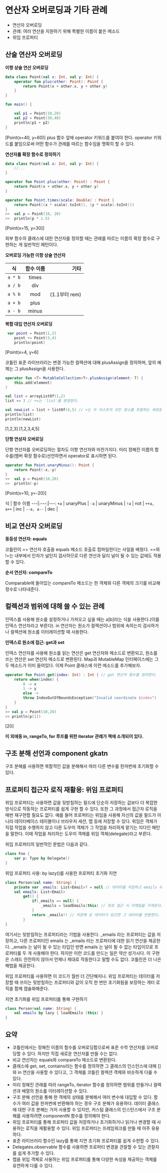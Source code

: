 # 연산자 오버로딩과 기타 관례

- 연산자 오버로딩
- 관례: 여러 연산을 지원하기 위해 특별한 이름이 붙은 메소드
- 위임 프로퍼티

## 산술 연산자 오버로딩

**이항 상술 연산 오버로딩**

```kotlin
data class Point(val x: Int, val y: Int) {
    operator fun plus(other: Point): Point {
        return Point(x + other.x, y + other.y)
    }
}

fun main() {

    val p1 = Point(10,20)
    val p2 = Point(30,40)
    println(p1 + p2)
}
```
[Point(x=40, y=60)]
plus 함수 앞에 operator 키워드를 붙여야 한다. operator 키워드를 붙임으로써 어떤 함수가 관례를 따르는 함수임을 명확히 할 수 있다.

**연산자를 확장 함수로 정의하기**

```kotlin
data class Point(val x: Int, val y: Int) {
    //...
}

operator fun Point.plus(other: Point) : Point {
    return Point(x + other.x, y + other.y)
}

operator fun Point.times(scale: Double) : Point {
    return Point((x * scale).toInt(), (y * scale).toInt())
}
>>  val p = Point(10, 20)
>>  println(p * 1.5)
```
[Point(x=15, y=30]]

외부 함수의 클래스에 대한 연산자를 정의할 때는 관례를 따르는 이름의 확장 함수로 구현하는 게 일반적인 패턴이다.

**오버로딩 가능한 이항 상술 연산자**

식 | 함수 이름 | 기타
---|:---:|---:
`a * b` | times |
`a / b` | div |
`a % b` | mod | (1.1부터 rem)
`a + b` | plus |
`a - b` | minus |

**복합 대입 연산자 오버로딩**

```kotlin
 var point = Point(1,2)
    point += Point(3,4)
    println(point)
```
[Point(x=4, y=6]

코틀린 표준 라이브러리는 변경 가능한 컬렉션에 대해 plusAssign을 정의하며, 앞의 예제는 그 plusAssign을 사용한다.

```kotlin
operator fun <T> MutableCollection<T>.plusAssign(element: T) {
    this.add(element)
)
```

```kotlin
val list = arrayListOf(1,2)
list += 3 // +=는 'list'를 변경한다.

val newList = list + listOf(4,5) // +는 두 리스트의 모든 원소를 포함하는 새로운 리스트를 반환한다.
println(list)
println(newList)
```
[1,2,3]
[1,2,3,4,5]

**단항 연상자 오버로딩**

단항 연산자를 오버로딩하는 절차도 이항 연산자와 마찬가지다. 미리 정해진 이름의 함수를(멤버 확장 함수로)선언하면서 operator로 표시하면 된다.

```kotlin
operator fun Point.unaryMinus(): Point {
    return Point(-x,-y)
}
>>  val p = Point(10,20)
>>  println(-p)
```
[Point(x=10, y=-20)]

식 | 함수 이름
---|:---:|---:
`+a` | unaryPlus |
`-a` | unaryMinus |
`!a` | not |
`++a, a++` | inc |
`--a, a--` | dec |

## 비교 연산자 오버로딩

**동등성 연산자: equals**

코틀린이 == 연산자 호출을 equals 메소드 호출로 컴파일한다는 사일을 배웠다. ==와 !=는 내부에서 인자가 널인지 검사하므로 다른 연산과 달리 널이 될 수 있는 값에도 적용할 수 있다.

**순서 연산자: compareTo**

Comparable에 들어있는 compareTo 메소드는 한 객체와 다른 객체의 크기를 비교해 정수로 나타내준다.

## 컬렉션과 범위에 대해 쓸 수 있는 관례

인덱스를 사용해 원소를 설정하거나 가져오고 싶을 때는 a[b]라는 식을 사용한다.(이를 인덱스 연산자라고 부른다). in 연산자는 원소가 컬렉션이나 범위에 속하는지 검사하거나 컬렉션에 원소를 이터레이션할 때 사용한다.

**인덱스로 원소에 접근: get과 set**

인덱스 연산자를 사용해 원소를 읽는 연산은 get 연산자와 메소드로 변환되고, 원소를 쓰는 연산은 set 연산자 메소드로 변환된다.
Map과 MutableMap 인터페이스에는 그 두 메소드가 이미 들어있다. 이제 Point 클래스에 이런 메소드를 추가해보자.

```kotlin
operator fun Point.get(index: Int) : Int { // get 연산자 함수를 정의한다.
    return when(index) {
        0 -> x
        1 -> y
        else ->
        throw IndexOutOfBoundsException("Invalid coordinate $index")
    }
}
>> val p = Point(10,20)
>> println(p[1])
```
[20]

**이 외에동 in, rangeTo, for 루프를 위한 iterator 관례가 책에 소개되어 있다.**

## 구조 분해 선언과 component gkatn

구조 분해를 사용하면 복합적인 값을 분해해서 여러 다른 변수를 한꺼번에 초기화할 수 있다.

## 프로퍼티 접근자 로직 재활용: 위임 프로퍼티

위임 프로퍼티는 사용하면 값을 뒷받침하는 필드에 단순히 저장하는 겂보다 더 복잡한 방식으로 작동하는 프로퍼티를 쉽게 구현 할 수 있다. 또한 그 과정에서 접근자 로직을 매번 재구현할 필요도 없다. 예를 들어 프로퍼티는 위임을 사용해 자신의 값을 필드가 아니라 데이터베이스 테이블이나 브라우저 세션, 맵 등에 저장할 수 있다.
위임은 객체가 직접 작업을 수행하지 않고 다른 도우미 객체가 그 작업을 처리하게 맡기는 지다인 패턴을 말한다. 이때 작업을 처리하는 도우미 객체를 위임 객체(delegate)라고 부른다.

위임 프로퍼티의 일반적인 문법은 다음과 같다.

```kotlin
class Foo {
    var p: Type by Delegate()
}
```

위임 프로퍼티 사용: by lazy()를 사용한 프로퍼티 초기화 지연

```kotlin
class Person(val name: String) {
    private var _emails: List<Email>? = null // 데이터를 저장하고 emails 에 위임, 객체 역활을 하는 _emails 프로퍼티
    val emails: List<Email>
        get() {
            if(_emails == null) {
                _emails = loadEmails(this) // 최초 접근 시 이메일을 가져온다.
            }
            return _emails!! // 저장해 둔 데이터가 있으면 그 데이터를 반환한다.
        }
}
```

여기서는 뒷받침하는 프로퍼티라는 기법을 사용한다. _emails 라는 프로퍼티는 값을 저장하고, 다른 프로퍼티인 emails 는 _emails 라는 프로퍼티에 대한 읽기 연산을 제공한다.
_emails 는 널이 될 수 있는 타입인 반면 emails 는 널이 될 수 없는 타입이므로 프로퍼티를 두 개 사용해야 한다. 하지만 이런 코드를 만드는 일은 약산 성가시다. 이 구현은 스레드 안전하지 않아서 언제나 제대로 작동한다고 말할 수도 없다. 코틀린은 더 나은 해법을 제공한다.

위임 프로퍼티를 사용하면 이 코드가 월씬 더 간단해지나. 위임 프로퍼티는 데이터를 저장할 때 쓰이는 뒷받침하는 프로퍼티와 값이 오직 한 번만 초기화됨을 보장하는 게터 로직을 함께 캡슐화해준다.

지연 초기화를 위임 프로퍼티를 통해 구현하기
```kotlin
class Person(val name: String) {
    val emails by lazy { loadEmails (this) }
}
```

## 요약

- 코틀린에서는 정해진 이름의 함수를 오버로딩함으로써 표준 수학 연산자를 오버로딩할 수 있다. 하지만 직접 새로운 연산자를 만들 수는 없다.
- 비교 연산자는 equals와 compareTo 메소드로 변환된다.
- 클래스에 get, set, contains라는 함수를 정의하면 그 클래스의 인스턴스에 대해 []와 in 연산을 사용할 수 있다고, 그 객체를 코틀린 컬렉션 객체와 비슷하게 다룰 수 있다.
- 미리 정해진 관례를 따라 rangeTo, iterator 함수를 정의하면 범위를 만들거나 컬렉션과 배열의 원소를 이터레이션할 수 있다.
- 구조 분해 선언을 통해 한 객체의 상태를 분해해서 여러 변수에 대입할 수 있다. 함수가 여러 값을 한꺼번에 반환해야 하는 경우 구조 분해가 유용하다. 데이터 클래스에 대한 구조 분해는 거저 사용할 수 있지만,
커스텀 클래스의 인스턴스에서 구조 분해를 사용하려면 componentN 함수를 정의해야 한다.
- 위임 프로퍼티를 통해 프로퍼티 값을 저장하거나 초기화하거나 읽거나 변경할 때 사용하는 로직을 재활용할 수 있다. 위임 프로퍼티는 프레임워크를 만들 때 아주 유용하다.
- 표준 라이브러리 함수인 lazy를 통해 지연 초기화 프로퍼티를 쉽게 수현할 수 있다.
- Delegates.observable 함수를 사용하면 프로퍼티 변경을 관찰할 수 있는 관찰자를 쉽게 추가할 수 있다.
- 맵을 위임 객체로 사용하는 위임 프로퍼티를 통해 다양한 속성을 제공하는 객체를 유연하게 다룰 수 있다.


